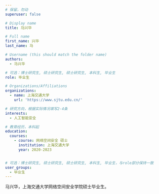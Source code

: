 ```yaml
---
# 保留，勿动
superuser: false

# Display name
title: 马兴华

# Full name
first_name: 兴华
last_name: 马

# Username (this should match the folder name)
authors:
  - 马兴华

# 可选：博士研究生, 硕士研究生, 硕士研究生, 本科生, 毕业生
role: 毕业生

# Organizations/Affiliations
organizations:
  - name: 上海交通大学
    url: 'https://www.sjtu.edu.cn/'

# 研究方向，根据实际情况填写2-4条
interests:
  - 人工智能安全

# 教育经历，本科起
education:
  courses:
    - course: 网络空间安全 硕士
      institution: 上海交通大学
      year: 2020-2023


# 可选：博士研究生, 硕士研究生, 硕士研究生, 本科生, 毕业生，与role部分保持一致
user_groups:
  - 毕业生
---
```


马兴华，上海交通大学网络空间安全学院硕士毕业生。